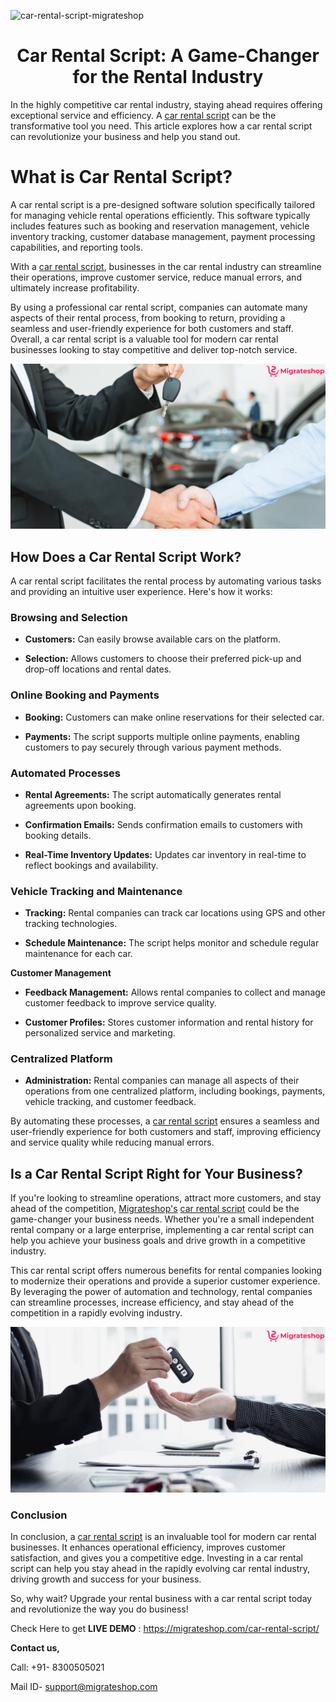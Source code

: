 
![car-rental-script-migrateshop](https://github.com/migrateshop/turo-clone/assets/77200601/60f92f36-d758-419f-9603-8d251a6e51c0)


<h1 align="center"> Car Rental Script: A Game-Changer for the Rental Industry </h1>


In the highly competitive car rental industry, staying ahead requires offering exceptional service and efficiency. A [car rental script](https://migrateshop.com/car-rental-script/) can be the transformative tool you need. This article explores how a car rental script can revolutionize your business and help you stand out.
# What is Car Rental Script?
A car rental script is a pre-designed software solution specifically tailored for managing vehicle rental operations efficiently. This software typically includes features such as booking and reservation management, vehicle inventory tracking, customer database management, payment processing capabilities, and reporting tools. 

With a [car rental script](https://migrateshop.com/car-rental-script/), businesses in the car rental industry can streamline their operations, improve customer service, reduce manual errors, and ultimately increase profitability. 

By using a professional car rental script, companies can automate many aspects of their rental process, from booking to return, providing a seamless and user-friendly experience for both customers and staff. Overall, a car rental script is a valuable tool for modern car rental businesses looking to stay competitive and deliver top-notch service.

<div class="Box-sc-g0xbh4-0 iIZCet"><img alt=“=carrentalscript.png" src="https://github.com/migrateshop/car-rental-script/blob/main/images/car-rental-script.png" data-hpc="true" class="Box-sc-g0xbh4-0 kzRgrI"></div>

## How Does a Car Rental Script Work?
A car rental script facilitates the rental process by automating various tasks and providing an intuitive user experience. Here's how it works:
### Browsing and Selection
* **Customers:** Can easily browse available cars on the platform.

* **Selection:** Allows customers to choose their preferred pick-up and drop-off locations and rental dates.

### Online Booking and Payments
* **Booking:** Customers can make online reservations for their selected car.

* **Payments:** The script supports multiple online payments, enabling customers to pay securely through various payment methods.

### Automated Processes
* **Rental Agreements:** The script automatically generates rental agreements upon booking.

* **Confirmation Emails:** Sends confirmation emails to customers with booking details.

* **Real-Time Inventory Updates:** Updates car inventory in real-time to reflect bookings and availability.

### Vehicle Tracking and Maintenance
* **Tracking:** Rental companies can track car locations using GPS and other tracking technologies.

* **Schedule Maintenance:** The script helps monitor and schedule regular maintenance for each car.

**Customer Management**
* **Feedback Management:** Allows rental companies to collect and manage customer feedback to improve service quality.

* **Customer Profiles:** Stores customer information and rental history for personalized service and marketing.

### Centralized Platform
* **Administration:** Rental companies can manage all aspects of their operations from one centralized platform, including bookings, payments, vehicle tracking, and customer feedback.

By automating these processes, a [car rental script](https://migrateshop.com/car-rental-script/) ensures a seamless and user-friendly experience for both customers and staff, improving efficiency and service quality while reducing manual errors.

## Is a Car Rental Script Right for Your Business?
If you're looking to streamline operations, attract more customers, and stay ahead of the competition, [Migrateshop's](https://migrateshop.com/) [car rental script](https://migrateshop.com/car-rental-script/) could be the game-changer your business needs. Whether you're a small independent rental company or a large enterprise, implementing a car rental script can help you achieve your business goals and drive growth in a competitive industry.

This car rental script offers numerous benefits for rental companies looking to modernize their operations and provide a superior customer experience. By leveraging the power of automation and technology, rental companies can streamline processes, increase efficiency, and stay ahead of the competition in a rapidly evolving industry.

<div class="Box-sc-g0xbh4-0 iIZCet"><img alt=“=carrentalscript.png" src="https://github.com/migrateshop/car-rental-script/blob/main/images/car-rental.png" data-hpc="true" class="Box-sc-g0xbh4-0 kzRgrI"></div>

### Conclusion
In conclusion, a [car rental script](https://migrateshop.com/car-rental-script/) is an invaluable tool for modern car rental businesses. It enhances operational efficiency, improves customer satisfaction, and gives you a competitive edge. Investing in a car rental script can help you stay ahead in the rapidly evolving car rental industry, driving growth and success for your business.

So, why wait? Upgrade your rental business with a car rental script today and revolutionize the way you do business!

Check Here to get **LIVE DEMO** : https://migrateshop.com/car-rental-script/

**Contact us,**

Call: +91- 8300505021

Mail ID- [support@migrateshop.com](mailto:support@migrateshop.com)

